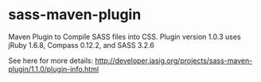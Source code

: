 sass-maven-plugin
=================

Maven Plugin to Compile SASS files into CSS. Plugin version 1.0.3 uses jRuby 1.6.8, Compass 0.12.2, and SASS 3.2.6

See here for more details: http://developer.jasig.org/projects/sass-maven-plugin/1.1.0/plugin-info.html
